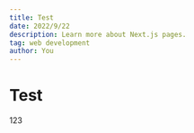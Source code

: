 ```yaml
---
title: Test
date: 2022/9/22
description: Learn more about Next.js pages.
tag: web development
author: You
---
```


# Test

123
